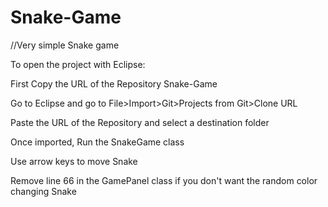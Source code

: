 # Snake-Game
//Very simple Snake game

To open the project with Eclipse:

First Copy the URL of the Repository Snake-Game

Go to Eclipse and go to File>Import>Git>Projects from Git>Clone URL

Paste the URL of the Repository and select a destination folder

Once imported, Run the SnakeGame class

Use arrow keys to move Snake

Remove line 66 in the GamePanel class if you don't want the random color changing Snake
